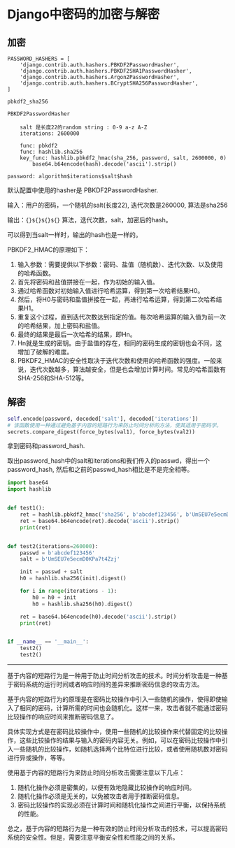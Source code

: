# Django中密码的加密与解密

## 加密

```
PASSWORD_HASHERS = [
    'django.contrib.auth.hashers.PBKDF2PasswordHasher',
    'django.contrib.auth.hashers.PBKDF2SHA1PasswordHasher',
    'django.contrib.auth.hashers.Argon2PasswordHasher',
    'django.contrib.auth.hashers.BCryptSHA256PasswordHasher',
]

pbkdf2_sha256

PBKDF2PasswordHasher

    salt 是长度22的random string : 0-9 a-z A-Z
    iterations: 2600000

    func: pbkdf2
    func: hashlib.sha256
    key_func: hashlib.pbkdf2_hmac(sha_256, password, salt, 2600000, 0)
        base64.b64encode(hash).decode('ascii').strip()

password: algorithm$iterations$salt$hash
```

默认配置中使用的hasher是 PBKDF2PasswordHasher.

输入：用户的密码，一个随机的salt(长度22), 迭代次数是260000, 算法是sha256

输出：`{}${}${}${}` 算法，迭代次数，salt，加密后的hash。

可以得到当salt一样时，输出的hash也是一样的。

PBKDF2_HMAC的原理如下：

1. 输入参数：需要提供以下参数：密码、盐值（随机数）、迭代次数、以及使用的哈希函数。
1. 首先将密码和盐值拼接在一起，作为初始的输入值。
1. 通过哈希函数对初始输入值进行哈希运算，得到第一次哈希结果H0。
1. 然后，将H0与密码和盐值拼接在一起，再进行哈希运算，得到第二次哈希结果H1。
1. 重复这个过程，直到迭代次数达到指定的值。每次哈希运算的输入值为前一次的哈希结果，加上密码和盐值。
1. 最终的结果是最后一次哈希的结果，即Hn。
1. Hn就是生成的密钥。由于盐值的存在，相同的密码生成的密钥也会不同，这增加了破解的难度。
1. PBKDF2_HMAC的安全性取决于迭代次数和使用的哈希函数的强度。一般来说，迭代次数越多，算法越安全，但是也会增加计算时间。常见的哈希函数有SHA-256和SHA-512等。

## 解密

```python
self.encode(password, decoded['salt'], decoded['iterations'])
# 该函数使用一种通过避免基于内容的短路行为来防止时间分析的方法，使其适用于密码学。
secrets.compare_digest(force_bytes(val1), force_bytes(val2)) 
```

拿到密码和password_hash.

取出password_hash中的salt和iterations和我们传入的passwd，得出一个password_hash, 然后和之前的passwd_hash相比是不是完全相等。

```python
import base64
import hashlib


def test1():
    ret = hashlib.pbkdf2_hmac('sha256', b'abcdef123456', b'UmSEU7e5ecmD0KPa7t4Zzj', 260000)
    ret = base64.b64encode(ret).decode('ascii').strip()
    print(ret)


def test2(iterations=260000):
    passwd = b'abcdef123456'
    salt = b'UmSEU7e5ecmD0KPa7t4Zzj'

    init = passwd + salt
    h0 = hashlib.sha256(init).digest()

    for i in range(iterations - 1):
        h0 = h0 + init
        h0 = hashlib.sha256(h0).digest()

    ret = base64.b64encode(h0).decode('ascii').strip()
    print(ret)


if __name__ == '__main__':
    test2()
    test2()

```

----

基于内容的短路行为是一种用于防止时间分析攻击的技术。时间分析攻击是一种基于密码系统的运行时间或者响应时间的差异来推断密码信息的攻击方法。

基于内容的短路行为的原理是在密码比较操作中引入一些随机的操作，使得即使输入了相同的密码，计算所需的时间也会随机化。这样一来，攻击者就不能通过密码比较操作的响应时间来推断密码信息了。

具体实现方式是在密码比较操作中，使用一些随机的比较操作来代替固定的比较操作，这些比较操作的结果与输入的密码内容无关。例如，可以在密码比较操作中引入一些随机的比较操作，如随机选择两个比特位进行比较，或者使用随机数对密码进行异或操作，等等。

使用基于内容的短路行为来防止时间分析攻击需要注意以下几点：

1. 随机化操作必须是密集的，以便有效地隐藏比较操作的响应时间。
1. 随机化操作必须是无关的，以免被攻击者用于推断密码信息。
1. 密码比较操作的实现必须在计算时间和随机化操作之间进行平衡，以保持系统的性能。

总之，基于内容的短路行为是一种有效的防止时间分析攻击的技术，可以提高密码系统的安全性。但是，需要注意平衡安全性和性能之间的关系。